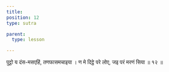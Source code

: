 ```yaml
---
title: 
position: 12
type: sutra

parent:
  type: lesson

---
```


पुट्ठो य दंस-मसएहिं, तणफासमचाइया । 
ण मे दिट्ठे परे लोए, जइ परं मरणं सिया ॥ १२ ॥